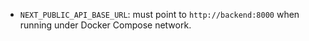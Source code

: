 - `NEXT_PUBLIC_API_BASE_URL`: must point to `http://backend:8000` when running under Docker Compose network.
